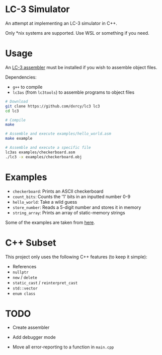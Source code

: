 # LC-3 Simulator

An attempt at implementing an LC-3 simulator in C++.

Only *nix systems are supported. Use WSL or something if you need.

# Usage

An [LC-3 assembler](https://github.com/chiragsakhuja/lc3tools) must be installed
if you wish to assemble object files.

Dependencies:

- `g++` to compile
- `lc3as` (from `lc3tools`) to assemble programs to object files

```sh
# Download
git clone https://github.com/dxrcy/lc3 lc3
cd lc3

# Compile
make

# Assemble and execute examples/hello_world.asm
make example

# Assemble and execute a specific file
lc3as examples/checkerboard.asm
./lc3 -x examples/checkerboard.obj
```

# Examples

- `checkerboard`: Prints an ASCII checkerboard
- `count_bits`: Counts the '1' bits in an inputted number 0-9
- `hello_world`: Take a wild guess
- `store_number`: Reads a 5-digit number and stores it in memory
- `string_array`: Prints an array of static-memory strings

Some of the examples are taken from
[here](https://github.com/Nguyen-Nhat-Tuan-Minh/LC_3-Assembly-Program).

# C++ Subset

This project only uses the following C++ features (to keep it simple):

- References
- `nullptr`
- `new` / `delete`
- `static_cast` / `reinterpret_cast`
- `std::vector`
- `enum class`

# TODO

- Create assembler
- Add debugger mode

- Move all error-reporting to a function in `main.cpp`

